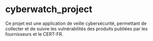 # cyberwatch_project
Ce projet est une application de veille cybersécurité, permettant de collecter et de suivre les vulnérabilités des produits publiées par les fournisseurs et le CERT-FR.
